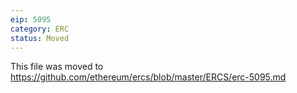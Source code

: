 ```yaml
---
eip: 5095
category: ERC
status: Moved
---
```


This file was moved to https://github.com/ethereum/ercs/blob/master/ERCS/erc-5095.md

